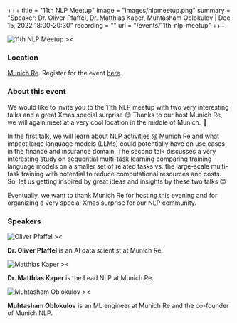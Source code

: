 +++
title = "11th NLP Meetup"
image = "images/nlpmeetup.png"
summary = "Speaker: Dr. Oliver Pfaffel, Dr. Matthias Kaper, Muhtasham Oblokulov | Dec 15, 2022 18:00-20:30"
recording = ""
url = "/events/11th-nlp-meetup"
+++

<!--more-->

![11th NLP Meetup ><](/images/nlpmeetup.png)

### Location

[Munich Re](https://www.google.com/maps/search/?api=1&query=48.156277%2C%2011.588085). Register for the event [here](https://www.meetup.com/natural-language-processing-understanding-nlp-nlu/events/290123444/).


### About this event

We would like to invite you to the 11th NLP meetup with two very interesting talks and a great Xmas special surprise 😊 Thanks to our host Munich Re, we will again meet at a very cool location in the middle of Munich. 🚀

In the first talk, we will learn about NLP activities @ Munich Re and what impact large language models (LLMs) could potentially have on use cases in the finance and insurance domain. The second talk discusses a very interesting study on sequential multi-task learning comparing training language models on a smaller set of related tasks vs. the large-scale multi-task training with potential to reduce computational resources and costs. So, let us getting inspired by great ideas and insights by these two talks 😊

Eventually, we want to thank Munich Re for hosting this evening and for organizing a very special Xmas surprise for our NLP community.

### Speakers

![Oliver Pfaffel ><](/images/oliver-pfaffel.jpg)

**Dr. Oliver Pfaffel** is an AI data scientist at Munich Re.

![Matthias Kaper ><](/images/matthias-kaper.jpg)

**Dr. Matthias Kaper** is the Lead NLP at Munich Re.

![Muhtasham Oblokulov ><](/images/muhtasham-oblokulov.jpg)

**Muhtasham Oblokulov** is an ML engineer at Munich Re and the co-founder of Munich NLP.